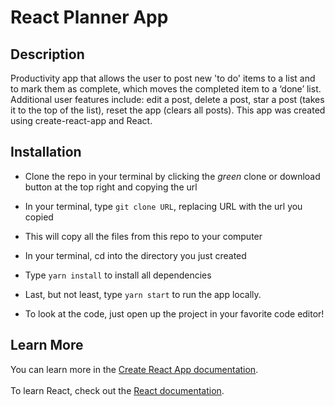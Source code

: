 # React Planner App

## Description

Productivity app that allows the user to post new 'to do' items to a list and to mark them as complete, which moves the completed item to a ‘done’ list. Additional user features include: edit a post, delete a post, star a post (takes it to the top of the list), reset the app (clears all posts). This app was created using create-react-app and React.

## Installation
- Clone the repo in your terminal by clicking the _green_ clone or download button at the top right and copying the url
- In your terminal, type ```git clone URL```, replacing URL with the url you copied
- This will copy all the files from this repo to your computer
- In your terminal, cd into the directory you just created
- Type ```yarn install``` to install all dependencies
- Last, but not least, type ```yarn start``` to run the app locally.

- To look at the code, just open up the project in your favorite code editor!

## Learn More
You can learn more in the [Create React App documentation](https://create-react-app.dev). <br />
<br />
To learn React, check out the [React documentation](https://reactjs.org).
